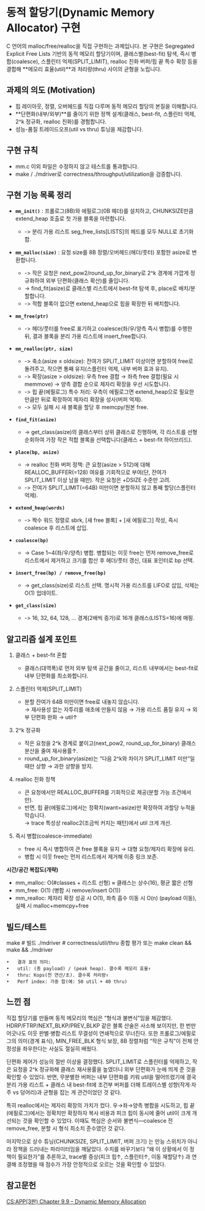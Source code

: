 
# 동적 할당기(Dynamic Memory Allocator) 구현

C 언어의 malloc/free/realloc을 직접 구현하는 과제입니다.
본 구현은 Segregated Explicit Free Lists 기반의 동적 메모리 할당기이며, 클래스별(best-fit) 탐색, 즉시 병합(coalesce), 스플린터 억제(SPLIT_LIMIT), realloc 친화 버퍼/힙 끝 특수 확장 등을 결합해 **메모리 효율(util)**과 처리량(thru) 사이의 균형을 노립니다.


## 과제의 의도 (Motivation)

- 힙 레이아웃, 정렬, 오버헤드를 직접 다루며 동적 메모리 할당의 본질을 이해합니다.
- **단편화(내부/외부)**를 줄이기 위한 정책 설계(클래스, best-fit, 스플린터 억제, 2^k 정규화, realloc 친화)를 경험합니다.
- 성능-품질 트레이드오프(util vs thru) 튜닝을 체감합니다.


## 구현 규칙

- mm.c 이외 파일은 수정하지 않고 테스트를 통과합니다.
- make / ./mdriver로 correctness/throughput/utilization을 검증합니다.

## 구현 기능 목록 정리

- **`mm_init()`** : 프롤로그(8B)와 에필로그(0B 헤더)를 설치하고, CHUNKSIZE만큼 extend_heap 호출로 첫 가용 블록을 마련합니다.
   - -> 분리 가용 리스트 seg_free_lists[LISTS]의 헤드를 모두 NULL로 초기화합.

- **`mm_malloc(size)`** : 요청 size를 8B 정렬/오버헤드(헤더/풋터) 포함한 asize로 변환합니다.
   - -> 작은 요청은 next_pow2/round_up_for_binary로 2^k 경계에 가깝게 정규화하여 외부 단편화(클래스 확산)를 줄입니다.
   - -> find_fit(asize)로 클래스별 리스트에서 best-fit 탐색 후, place로 배치/분할합니다.
   - -> 적합 블록이 없으면 extend_heap으로 힙을 확장한 뒤 배치합니다.
   
- **`mm_free(ptr)`**
  - -> 헤더/풋터를 free로 표기하고 coalesce(좌/우/양측 즉시 병합)를 수행한 뒤, 결과 블록을 분리 가용 리스트에 insert_free합니다.
- **`mm_realloc(ptr, size)`**
  - -> 축소(asize ≤ oldsize): 잔여가 SPLIT_LIMIT 이상이면 분할하여 free로 돌려주고, 작으면 통째 유지(스플린터 억제, 내부 버퍼 효과 유지).
  - -> 확장(asize > oldsize): 우측 free 결합 → 좌측 free 결합(필요 시 memmove) → 양측 결합 순으로 제자리 확장을 우선 시도합니다.
  - -> 힙 끝(에필로그) 특수 처리: 우측이 에필로그면 extend_heap으로 필요한 만큼만 뒤로 확장하여 제자리 확장을 성사(버퍼 억제).
  - -> 모두 실패 시 새 블록을 할당 후 memcpy/원본 free.
  
- **`find_fit(asize)`**
  - -> get_class(asize)의 클래스부터 상위 클래스로 진행하며, 각 리스트를 선형 순회하여 가장 작은 적합 블록을 선택합니다(클래스 + best-fit 하이브리드).
  
- **`place(bp, asize)`**
  - -> realloc 친화 버퍼 정책: 큰 요청(asize > 512)에 대해 REALLOC_BUFFER(=128) 여유를 기회적으로 부여(단, 잔여가 SPLIT_LIMIT 이상 남을 때만). 작은 요청은 +DSIZE 수준만 고려.
  - -> 잔여가 SPLIT_LIMIT(=64B) 미만이면 분할하지 않고 통째 할당(스플린터 억제).
- **`extend_heap(words)`**
  - -> 짝수 워드 정렬로 sbrk, [새 free 블록] + [새 에필로그] 작성, 즉시 coalesce 후 리스트에 삽입.
- **`coalesce(bp)`**
  - -> Case 1~4(좌/우/양측) 병합. 병합되는 이웃 free는 먼저 remove_free로 리스트에서 제거하고 크기를 합산 후 헤더/풋터 갱신, 대표 포인터로 bp 선택.
- **`insert_free(bp) / remove_free(bp)`**
  - -> get_class(size)로 리스트 선택. 명시적 가용 리스트를 LIFO로 삽입, 삭제는 O(1) 업데이트.
- **`get_class(size)`**
  - -> 16, 32, 64, 128, … 경계(2배씩 증가)로 16개 클래스(LISTS=16)에 매핑.



## 알고리즘 설계 포인트

1) 클래스 + best-fit 혼합
   - 클래스(대역폭)로 먼저 외부 탐색 공간을 줄이고, 리스트 내부에서는 best-fit로 내부 단편화를 최소화합니다.

2) 스플린터 억제(SPLIT_LIMIT)
   - 분할 잔여가 64B 미만이면 free로 내놓지 않습니다. <br>
→ 재사용성 없는 자투리를 애초에 만들지 않음 → 가용 리스트 품질 유지 → 외부 단편화 완화 → util↑

3) 2^k 정규화
   - 작은 요청을 2^k 경계로 붙이고(next_pow2, round_up_for_binary) 클래스 분산을 줄여 재사용률↑.
   - round_up_for_binary(asize)는 “다음 2^k와 차이가 SPLIT_LIMIT 미만”일 때만 상향 → 과한 상향을 방지.

4) realloc 친화 정책
   - 큰 요청에서만 REALLOC_BUFFER를 기회적으로 제공(분할 가능 조건에서만).
   - 반면, 힙 끝(에필로그)에서는 정확치(want=asize)만 확장하여 과할당 누적을 막습니다.<br>
→ trace 특성상 realloc2(조금씩 커지는 패턴)에서 util 크게 개선.

5) 즉시 병합(coalesce-immediate)
   - free 시 즉시 병합하여 큰 free 블록을 유지 → 대형 요청/제자리 확장에 유리.
   - 병합 시 이웃 free는 먼저 리스트에서 제거해 이중 링크 보존.

**시간/공간 복잡도(개략)**
- mm_malloc: O(#classes + 리스트 선형) ≈ 클래스는 상수(16), 평균 짧은 선형
- mm_free: O(1) (병합 시 remove/insert O(1))
- mm_realloc: 제자리 확장 성공 시 O(1), 좌측 흡수 이동 시 O(n) (payload 이동), 실패 시 malloc+memcpy+free

## 빌드/테스트

make           # 빌드
./mdriver      # correctness/util/thru 종합 평가
또는
make clean && make && ./mdriver

	•	결과 표의 의미:
	•	util: (총 payload) / (peak heap). 클수록 메모리 효율↑
	•	thru: Kops(천 연산/초). 클수록 처리량↑
	•	Perf index: 가중 합(예: 50 util + 40 thru)



## 느낀 점

직접 할당기를 만들며 동적 메모리의 핵심은 “형식과 불변식”임을 체감했다. HDRP/FTRP/NEXT_BLKP/PREV_BLKP 같은 블록 산술은 사소해 보이지만, 한 번만 어긋나도 이웃 판별·병합·리스트 무결성이 연쇄적으로 무너진다. 또한 프롤로그/에필로그의 의미(경계 표식), MIN_FREE_BLK 형식 보장, 8B 정렬처럼 “작은 규칙”이 전체 안정성을 좌우한다는 사실도 절실히 배웠다.

단편화 제어가 성능의 절반 이상을 결정했다. SPLIT_LIMIT로 스플린터를 억제하고, 작은 요청을 2^k 정규화해 클래스 재사용률을 높였더니 외부 단편화가 눈에 띄게 준 것을 확인할 수 있었다. 반면, 무분별한 버퍼는 내부 단편화를 키워 util을 떨어뜨렸기에 결국 분리 가용 리스트 + 클래스 내 best-fit에 조건부 버퍼를 더해 트레이스별 성향(작게·자주 vs 덩어리)과 균형을 잡는 게 관건이었던 것 같다.

특히 realloc에서는 제자리 확장의 가치가 컸다. 우→좌→양측 병합을 시도하고, 힙 끝(에필로그)에서는 정확치만 확장하자 복사 비용과 피크 힙이 동시에 줄어 util이 크게 개선되는 것을 확인할 수 있었다. 이때도 핵심은 순서와 불변식—coalesce 전 remove_free, 분할 시 형식 최소치 준수였던 것 같다.

마지막으로 상수 튜닝(CHUNKSIZE, SPLIT_LIMIT, 버퍼 크기) 는 만능 스위치가 아니라 정책을 드러내는 파라미터임을 깨달았다. 수치를 바꾸기보다 “왜 이 상황에서 이 정책이 필요한가”를 추론하고, trace별 증상(피크 힙↑, 스플린터↑, 이동 재할당↑) 과 연결해 조정했을 때 점수가 가장 안정적으로 오르는 것을 확인할 수 있었다.

## 참고문헌
[CS:APP(3판) Chapter 9.9 – Dynamic Memory Allocation](https://product.kyobobook.co.kr/detail/S000001868716)



